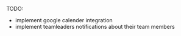 TODO:
  - implement google calender integration
  - implement teamleaders notifications about their team members